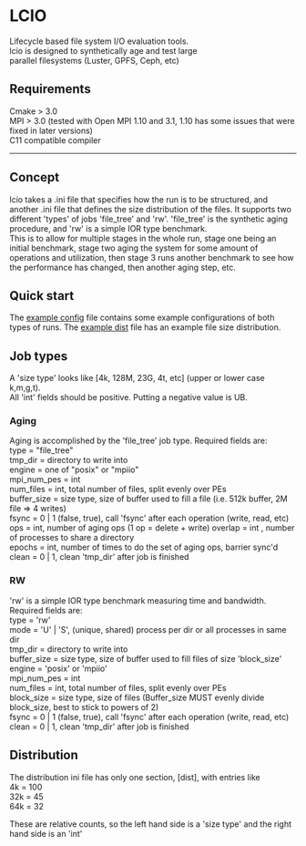 # LCIO
Lifecycle based file system I/O evaluation tools.  
lcio is designed to synthetically age and test large  
parallel filesystems (Luster, GPFS, Ceph, etc)

## Requirements
Cmake > 3.0  
MPI > 3.0 (tested with Open MPI 1.10 and 3.1, 1.10 has some issues that were fixed in later versions)  
C11 compatible compiler  

---
## Concept

lcio takes a .ini file that specifies how the run is to be structured, and another .ini file 
that defines the size distribution of the files. It supports 
two different 'types' of jobs 'file_tree' and 'rw'. 'file_tree' is the synthetic aging 
procedure, and 'rw' is a simple IOR type benchmark.  
This is to allow for multiple stages in the whole run, stage one being an initial 
benchmark, stage two aging the system for some amount of operations and utilization, then stage 3 runs another
benchmark to see how the performance has changed, then another aging step, etc.   


## Quick start  
The [example config](config_example.ini) file contains some example configurations of both types of runs. 
The [example dist](dist_example.ini) file has an example file size distribution. 

## Job types
A 'size type' looks like \[4k, 128M, 23G, 4t, etc\] (upper or lower case k,m,g,t).  
All 'int' fields should be positive. Putting a negative value is UB. 
### Aging 
Aging is accomplished by the 'file_tree' job type. Required fields are:  
type = "file_tree"  
tmp_dir = directory to write into  
engine = one of "posix" or "mpiio"   
mpi_num_pes = int   
num_files = int, total number of files, split evenly over PEs   
buffer_size = size type, size of buffer used to fill a file (i.e. 512k buffer, 2M file => 4 writes)   
fsync = 0 | 1 (false, true), call 'fsync' after each operation (write, read, etc)    
ops = int, number of aging ops (1 op = delete + write)
overlap = int , number of processes to share a directory  
epochs = int, number of times to do the set of aging ops, barrier sync'd   
clean = 0 | 1, clean 'tmp_dir' after job is finished


### RW  
'rw' is a simple IOR type benchmark measuring time and bandwidth. Required fields
are:  
type = 'rw'  
mode = 'U' | 'S', (unique, shared) process per dir or all processes in same dir   
tmp_dir = directory to write into  
buffer_size = size type, size of buffer used to fill files of size 'block_size' 
engine = 'posix' or 'mpiio'  
mpi_num_pes  = int  
num_files = int, total number of files, split evenly over PEs  
block_size = size type, size of files (Buffer_size MUST evenly divide block_size, best to stick to powers of 2)  
fsync = 0 | 1 (false, true), call 'fsync' after each operation (write, read, etc)   
clean = 0 | 1, clean 'tmp_dir' after job is finished


## Distribution
The distribution ini file has only one section, \[dist\], with entries like  
4k = 100  
32k = 45  
64k = 32  
  
These are relative counts, so the left hand side is a 'size type' and the right hand side is an 'int'  